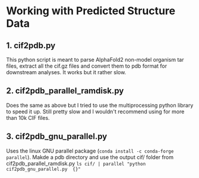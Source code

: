 # Working with Predicted Structure Data

## 1. cif2pdb.py

This python script is meant to parse AlphaFold2 non-model organism tar files, 
extract all the cif.gz files and convert them to pdb format for downstream analyses.
It works but it rather slow.

## 2. cif2pdb_parallel_ramdisk.py

Does the same as above but I tried to use the multiprocessing python library to
speed it up. Still pretty slow and I wouldn't recommend using for more than 10k CIF files.

## 3. cif2pdb_gnu_parallel.py

Uses the linux GNU parallel package (`conda install -c conda-forge parallel`).
Makde a pdb directory and use the output cif/ folder from cif2pdb_parallel_ramdisk.py
`ls cif/ | parallel "python cif2pdb_gnu_parallel.py  {}"`